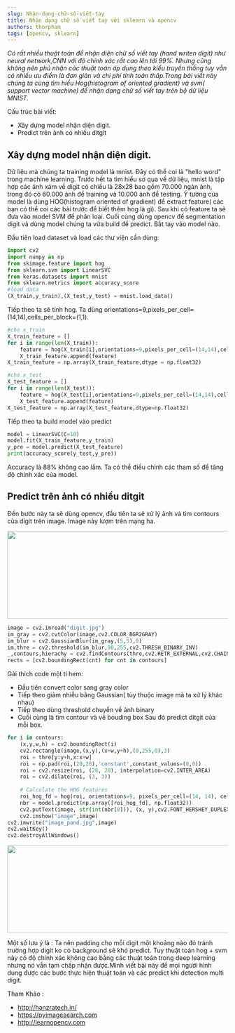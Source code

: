 ```yaml
---
slug: Nhận-dạng-chữ-số-viết-tay
title: Nhận dạng chữ số viết tay với sklearn và opencv
authors: thorpham
tags: [opencv, sklearn]
---
```


*Có rất nhiều thuật toán để nhận diện chữ số viết tay (hand writen digit) như neural network,CNN với độ chính xác rất cao lên tới 99%. Nhưng cũng không nên phủ nhận các thuật toán áp dụng theo kiểu truyền thống tuy vẫn có nhiều ưu điểm là đơn giản và chi phí tính toán thâp.Trong bài viết này chúng ta cùng tìm hiểu Hog(histogram of oriented gradient) và svm( support vector machine) để nhận dạng chữ số viết tay trên bộ dữ liệu MNIST.*
<!--truncate-->
Cấu trúc bài viết:
  - Xây dựng model nhận diện digit.
  - Predict trên ảnh có nhiều ditgit
## Xây dựng model nhận diện digit.
Dữ liệu mà chúng ta training model là mnist. Đây có thể coi là "hello word" trong machine learning. Trước hết ta tìm hiểu sơ qua về dữ liệu, mnist là tập hợp các ảnh xám về digit có chiều là 28x28 bao gồm 70.000 ngàn ảnh, trong đó có 60.000 ảnh để training và 10.000 ảnh để testing. Ý tưởng của model là dùng HOG(histogram oriented of gradient) để extract feature( các bạn có thể coi các bài trước để biết thêm hog là gì). Sau khi có feature ta sẽ đưa vào model SVM để phân loại. Cuối cùng dùng opencv đế segmentation digit và dùng model chúng ta vừa build để predict. Bắt tay vào model nào.

Đầu tiên load dataset và load các thư viện cần dùng:
```py
import cv2
import numpy as np
from skimage.feature import hog
from sklearn.svm import LinearSVC
from keras.datasets import mnist
from sklearn.metrics import accuracy_score
#load data
(X_train,y_train),(X_test,y_test) = mnist.load_data()
```
Tiếp theo ta sẽ tính hog. Ta dùng orientations=9,pixels_per_cell=(14,14),cells_per_block=(1,1).
```py
#cho x_train
X_train_feature = []
for i in range(len(X_train)):
    feature = hog(X_train[i],orientations=9,pixels_per_cell=(14,14),cells_per_block=(1,1),block_norm="L2")
    X_train_feature.append(feature)
X_train_feature = np.array(X_train_feature,dtype = np.float32)

#cho x_test
X_test_feature = []
for i in range(len(X_test)):
    feature = hog(X_test[i],orientations=9,pixels_per_cell=(14,14),cells_per_block=(1,1),block_norm="L2")
    X_test_feature.append(feature)
X_test_feature = np.array(X_test_feature,dtype=np.float32)
```
Tiếp theo ta build model vào predict
```py
model = LinearSVC(C=10)
model.fit(X_train_feature,y_train)
y_pre = model.predict(X_test_feature)
print(accuracy_score(y_test,y_pre))
```
Accuracy là 88% không cao lắm. Ta có thể điều chỉnh các tham số để tăng độ chính xác của model.
## Predict trên ảnh có nhiều ditgit
Đến bước này ta sẽ dùng opencv, đầu tiên ta sẽ xử lý ảnh và tìm contours của digit trên image.
Image này lượm trên mạng ha.

<center>
   <img width="600" height="200" src={require('./digit.jpg').default} />
</center>

```py
image = cv2.imread("digit.jpg")
im_gray = cv2.cvtColor(image,cv2.COLOR_BGR2GRAY)
im_blur = cv2.GaussianBlur(im_gray,(5,5),0)
im,thre = cv2.threshold(im_blur,90,255,cv2.THRESH_BINARY_INV)
_,contours,hierachy = cv2.findContours(thre,cv2.RETR_EXTERNAL,cv2.CHAIN_APPROX_SIMPLE)
rects = [cv2.boundingRect(cnt) for cnt in contours]
```
Gải thích code một tí hem:
  - Đầu tiên convert color sang gray color
  - Tiếp theo giảm nhiễu bằng Gaussian( tùy thuộc image mà ta xử lý khác nhau)
  - Tiếp theo dùng threshold chuyển về ảnh binary
  - Cuối cùng là tìm contour và vẽ bouding box 
Sau đó predict ditgit của mỗi box.

```py
for i in contours:
    (x,y,w,h) = cv2.boundingRect(i)
    cv2.rectangle(image,(x,y),(x+w,y+h),(0,255,0),3)
    roi = thre[y:y+h,x:x+w]
    roi = np.pad(roi,(20,20),'constant',constant_values=(0,0))
    roi = cv2.resize(roi, (28, 28), interpolation=cv2.INTER_AREA)
    roi = cv2.dilate(roi, (3, 3))
    
    # Calculate the HOG features
    roi_hog_fd = hog(roi, orientations=9, pixels_per_cell=(14, 14), cells_per_block=(1, 1),block_norm="L2")
    nbr = model.predict(np.array([roi_hog_fd], np.float32))
    cv2.putText(image, str(int(nbr[0])), (x, y),cv2.FONT_HERSHEY_DUPLEX, 2, (0, 255, 255), 3)
    cv2.imshow("image",image)
cv2.imwrite("image_pand.jpg",image)
cv2.waitKey()
cv2.destroyAllWindows()
```
<!-- ![digit_predict](./ditgit-predict.jpg) -->

<center>
   <img width="600" height="200" src={require('./ditgit-predict.jpg').default} />
</center>

Một số lưu ý là : Ta nên padding cho mỗi digit một khoảng nào đó tránh trường hợp digit ko có background sẽ khó predict. Tuy thuật toán hog + svm này có độ chính xác không cao bằng các thuật toán trong deep learning nhưng nó vẫn tạm chấp nhận được.Mình viết bài này để mọi người hình dung được các bước thực hiện thuật toán và các predict khi detection multi digit.

Tham Khảo : 
* http://hanzratech.in/
* https://pyimagesearch.com
* http://learnopencv.com